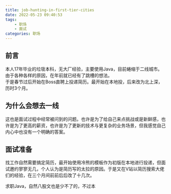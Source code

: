 ```yaml
---
title: job-hunting-in-first-tier-cities
date: 2022-05-23 09:40:53
tags: 
    - 职场 
    - 面试
categories: 职场
---
```


## 前言
本人17年毕业的垃圾本科，无大厂经验，主要使用Java，目前蜷缩于二线城市。由于各种各样的原因，在年前就已经有了跳槽的想法。  
于是春节过后开始在Boss直聘上投递简历。最开始在本地投，后来改为北上深，历时3个月。

## 为什么会想去一线
这也是面试过程中经常被问到的问题。也许是为了给自己来点挑战或是新鲜感，也许是为了更高的薪资，也许是为了更新的技术与更复杂的业务场景，但我感觉自己内心中也没有一个明确的答案。

## 面试准备
找工作自然需要搞定简历，最开始使用冷熊的模板作为初版在本地进行投递，但面试邀约寥寥无几，个人认为是简历写的太拉的原因。于是又在V站以简历搜索大佬们的经验，在三个月间前前后后改了十几次。

求职Java，自然八股文也是少不了的，不过本